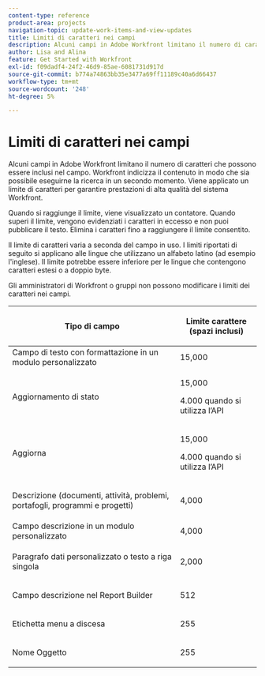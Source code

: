 ```yaml
---
content-type: reference
product-area: projects
navigation-topic: update-work-items-and-view-updates
title: Limiti di caratteri nei campi
description: Alcuni campi in Adobe Workfront limitano il numero di caratteri che possono essere inclusi nel campo. Workfront indicizza il contenuto in modo che sia possibile eseguirne la ricerca in un secondo momento. Viene applicato un limite di caratteri per garantire prestazioni di alta qualità del sistema Workfront.
author: Lisa and Alina
feature: Get Started with Workfront
exl-id: f09dadf4-24f2-46d9-85ae-6081731d917d
source-git-commit: b774a74863bb35e3477a69ff11189c40a6d66437
workflow-type: tm+mt
source-wordcount: '248'
ht-degree: 5%

---
```


# Limiti di caratteri nei campi

Alcuni campi in Adobe Workfront limitano il numero di caratteri che possono essere inclusi nel campo. Workfront indicizza il contenuto in modo che sia possibile eseguirne la ricerca in un secondo momento. Viene applicato un limite di caratteri per garantire prestazioni di alta qualità del sistema Workfront.

Quando si raggiunge il limite, viene visualizzato un contatore. Quando superi il limite, vengono evidenziati i caratteri in eccesso e non puoi pubblicare il testo. Elimina i caratteri fino a raggiungere il limite consentito.

Il limite di caratteri varia a seconda del campo in uso. I limiti riportati di seguito si applicano alle lingue che utilizzano un alfabeto latino (ad esempio l&#39;inglese). Il limite potrebbe essere inferiore per le lingue che contengono caratteri estesi o a doppio byte.

Gli amministratori di Workfront o gruppi non possono modificare i limiti dei caratteri nei campi.

<table style="table-layout:auto"> 
 <col> 
 <col> 
 <thead> 
  <tr> 
   <th> <p><strong>Tipo di campo</strong> </p> </th> 
   <th> <p><strong>Limite carattere (</strong><strong>spazi inclusi)</strong> </p> </th> 
  </tr> 
 </thead> 
 <tbody> 
  <tr> 
   <td>Campo di testo con formattazione in un modulo personalizzato</td> 
   <td>15,000</td> 
  </tr> 
  <tr> 
   <td> <p>Aggiornamento di stato</p> </td> 
   <td> <p>15,000</p>
   <p> 4.000 quando si utilizza l’API</p> </td> 
  </tr> 
  <tr> 
   <td> <p>Aggiorna</p> </td> 
   <td> <p>15,000</p> 
   <p> 4.000 quando si utilizza l’API</p></td> 
  </tr> 
  <tr> 
   <td> <p>Descrizione (documenti, attività, problemi, portafogli, programmi e progetti)</p> </td> 
   <td> <p>4,000</p> </td> 
  </tr> 
  <tr> 
   <td>Campo descrizione in un modulo personalizzato</td> 
   <td>4,000</td> 
  </tr> 
  <tr> 
   <td> <p>Paragrafo dati personalizzato o testo a riga singola </p> </td> 
   <td> <p>2,000</p> </td> 
  </tr> 
  <tr> 
   <td> <p>Campo descrizione nel Report Builder</p> </td> 
   <td> <p>512</p> </td> 
  </tr> 
  <tr> 
   <td> <p>Etichetta menu a discesa</p> </td> 
   <td> <p>255</p> </td> 
  </tr> 
  <tr> 
   <td> <p>Nome Oggetto</p> </td> 
   <td> <p>255</p> </td> 
  </tr> 
 </tbody> 
</table>
